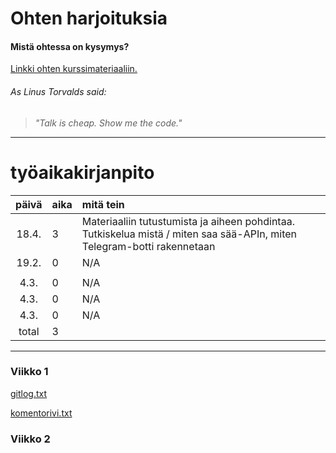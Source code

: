 # Ohten harjoituksia

#### Mistä ohtessa on kysymys?
[Linkki ohten kurssimateriaaliin.](https://github.com/mluukkai/ohjelmistotekniikka-kevat2019/)


###### As Linus Torvalds said:
> *"Talk is cheap. Show me the code."*

-----------------------------

# työaikakirjanpito

| päivä | aika | mitä tein  |
| :----:|:-----| :-----|
| 18.4. | 3    | Materiaaliin tutustumista ja aiheen pohdintaa. Tutkiskelua mistä / miten saa sää-APIn, miten Telegram-botti rakennetaan |
| 19.2. | 0    | N/A |
|       |      |  |
| 4.3.  | 0    | N/A | 
| 4.3.  | 0    | N/A |  
| 4.3.  | 0    | N/A | 
| total | 3    | | 

-----------------------------


### **Viikko 1**

[gitlog.txt](https://github.com/sinilandia/ot_viikko1/blob/master/laskarit/gitlog.txt)

[komentorivi.txt](https://github.com/sinilandia/ot_viikko1/blob/master/laskarit/komentorivi.txt)

### **Viikko 2**

